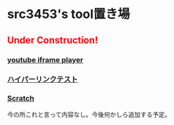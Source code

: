 # src3453's tool置き場
## <span style="color: red;">Under Construction!</span>
### [youtube iframe player](./assets/ifr.html)
### [ハイパーリンクテスト](http://abehiroshi.la.coocan.jp/)
### [Scratch](https://scratch.mit.edu/users/scratch3644583)
今の所これと言って内容なし。今後何かしら追加する予定。
